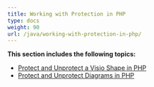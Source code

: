 ```yaml
---
title: Working with Protection in PHP
type: docs
weight: 90
url: /java/working-with-protection-in-php/
---
```


**This section includes the following topics:**

- [Protect and Unprotect a Visio Shape in PHP](/diagram/java/protect-and-unprotect-a-visio-shape-in-php/)
- [Protect and Unprotect Diagrams in PHP](/diagram/java/protect-and-unprotect-diagrams-in-php/)
